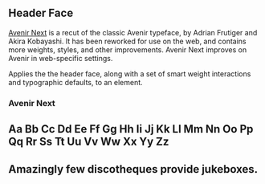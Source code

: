 ## Header Face

[Avenir Next](http://www.fonts.com/font/linotype/avenir-next) is a recut of the classic Avenir typeface, by Adrian Frutiger and Akira Kobayashi. It has been reworked for use on the web, and contains more weights, styles, and other improvements. Avenir Next improves on Avenir in web-specific settings.

Applies the the header face, along with a set of smart weight interactions and typographic defaults, to an element.

### Avenir Next
<h2 class="type-sample"> Aa Bb Cc Dd Ee Ff Gg Hh Ii Jj Kk Ll Mm Nn Oo Pp Qq Rr Ss Tt Uu Vv Ww Xx Yy Zz</h2>
<h2 class="type-sample"> Amazingly few discotheques provide jukeboxes.</h2>
